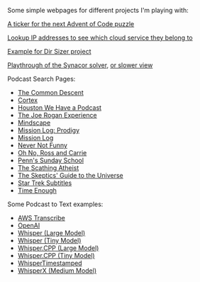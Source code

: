Some simple webpages for different projects I'm playing with:

[A ticker for the next Advent of Code puzzle](https://seligman.github.io/aoc_ticker.html)

[Lookup IP addresses to see which cloud service they belong to](https://seligman.github.io/cloud-ips/index.html)

[Example for Dir Sizer project](https://seligman.github.io/dir_sizer/cost_example.html)

[Playthrough of the Synacor solver](https://seligman.github.io/synacor/run_script_speed.html), [or slower view](https://seligman.github.io/synacor/run_script.html)

Podcast Search Pages:
* [The Common Descent](https://seligman.github.io/podcasts/common_descent/common_descent.html)
* [Cortex](https://seligman.github.io/podcasts/cortex_pod/cortex_pod.html)
* [Houston We Have a Podcast](https://seligman.github.io/podcasts/houston_we_have_a_podcast/houston_we_have_a_podcast.html)
* [The Joe Rogan Experience](https://seligman.github.io/podcasts/jre/jre.html)
* [Mindscape](https://seligman.github.io/podcasts/mindscape/mindscape.html)
* [Mission Log: Prodigy](https://seligman.github.io/podcasts/ml_prodigy/ml_prodigy.html)
* [Mission Log](https://seligman.github.io/podcasts/mission_log/mission_log.html)
* [Never Not Funny](https://seligman.github.io/podcasts/nevernotfunny/nevernotfunny.html)
* [Oh No, Ross and Carrie](https://seligman.github.io/podcasts/oh_no/oh_no.html)
* [Penn's Sunday School](https://seligman.github.io/podcasts/penn_sunday_school/penn_sunday_school.html)
* [The Scathing Atheist](https://seligman.github.io/podcasts/scathing/scathing.html)
* [The Skeptics' Guide to the Universe](https://seligman.github.io/podcasts/sgu/sgu.html)
* [Star Trek Subtitles](https://seligman.github.io/star_trek_subtitles/star_trek_subtitles.html)
* [Time Enough](https://seligman.github.io/podcasts/time_enough/time_enough.html)

Some Podcast to Text examples:
* [AWS Transcribe](https://seligman.github.io/podcast_to_text/Example-Results-AWS-Transcribe.html)
* [OpenAI](https://seligman.github.io/podcast_to_text/Example-Results-OpenAI.html)
* [Whisper (Large Model)](https://seligman.github.io/podcast_to_text/Example-Results-Whisper-Large.html)
* [Whisper (Tiny Model)](https://seligman.github.io/podcast_to_text/Example-Results-Whisper-Tiny.html)
* [Whisper.CPP (Large Model)](https://seligman.github.io/podcast_to_text/Example-Results-Whisper_CPP-Large.html)
* [Whisper.CPP (Tiny Model)](https://seligman.github.io/podcast_to_text/Example-Results-Whisper_CPP-Tiny.html)
* [WhisperTimestamped](https://seligman.github.io/podcast_to_text/Example-Results-WhisperTimestamped-Medium.html)
* [WhisperX (Medium Model)](https://seligman.github.io/podcast_to_text/Example-Results-WhisperX-Medium.html)
